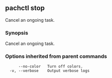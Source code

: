 ## pachctl stop

Cancel an ongoing task.

### Synopsis


Cancel an ongoing task.

### Options inherited from parent commands

```
      --no-color   Turn off colors.
  -v, --verbose    Output verbose logs
```

